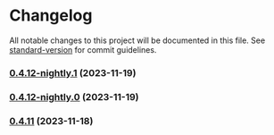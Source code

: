 # Changelog

All notable changes to this project will be documented in this file. See [standard-version](https://github.com/conventional-changelog/standard-version) for commit guidelines.

### [0.4.12-nightly.1](https://github.com/UnSetSoft/Ryunixjs/compare/v0.4.12-nightly.0...v0.4.12-nightly.1) (2023-11-19)

### [0.4.12-nightly.0](https://github.com/UnSetSoft/Ryunixjs/compare/v0.4.11...v0.4.12-nightly.0) (2023-11-19)

### [0.4.11](https://github.com/UnSetSoft/Ryunixjs/compare/v0.2.35...v0.4.11) (2023-11-18)
